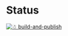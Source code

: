 # Status

[![☃ build-and-publish](https://github.com/mazoea/docker-flawfinder/actions/workflows/ci.yml/badge.svg?branch=v2.0)](https://github.com/mazoea/docker-flawfinder/actions/workflows/ci.yml)
